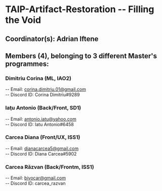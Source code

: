 # TAIP-Artifact-Restoration -- Filling the Void

## Coordinator(s): Adrian Iftene

## Members (4), belonging to 3 different Master's programmes:

### Dimitriu Corina (ML, IAO2)
-- Email: corina.dimitriu.01@gmail.com  
-- Discord ID: Corina Dimitriu#9289  

### Iaţu Antonio (Back/Front, SD1)
-- Email: antonio.iatu@yahoo.com  
-- Discord ID: Iatu Antonio#6458  

### Carcea Diana (Front/UX, ISS1)
-- Email: dianacarcea5@gmail.com  
-- Discord ID: Diana Carcea#5902

### Carcea Răzvan (Back/Frontm, ISS1)
-- Email: bivocar@gmail.com  
-- Discord ID: carcea_razvan
